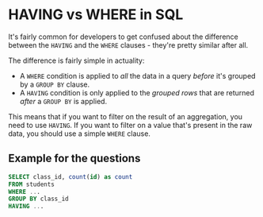 # HAVING vs WHERE in SQL

It's fairly common for developers to get confused about the difference between the `HAVING` and the `WHERE` clauses - they're pretty similar after all.

The difference is fairly simple in actuality:

* A `WHERE` condition is applied to *all* the data in a query *before* it's grouped by a `GROUP BY` clause.
* A `HAVING` condition is only applied to the *grouped rows* that are returned *after* a `GROUP BY` is applied.

This means that if you want to filter on the result of an aggregation, you need to use `HAVING`. If you want to filter on a value that's present in the raw data, you should use a simple `WHERE` clause.

## Example for the questions

```sql
SELECT class_id, count(id) as count
FROM students
WHERE ...
GROUP BY class_id
HAVING ...
```

